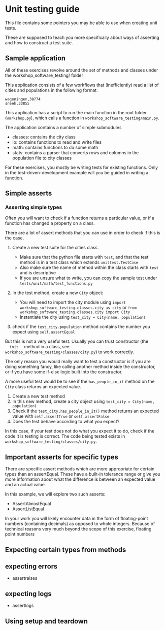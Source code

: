 # Unit testing guide

This file contains some pointers you may be able to use when creating unit tests.

These are supposed to teach you more specifically about ways of asserting and how to construct a test suite.

## Sample application

All of these exercises revolve around the set of methods and classes under the workshop_software_testing/ folder

This application consists of a few workflows that (inefficiently) read a list of cities and populations in the following format:

```
wageningen,38774
sneek,33855
```

This application has a script to run the main function in the root folder (`workshop.py`), which calls a function in `workshop_software_testing/main.py`.

The application contains a number of simple submodules
- classes: contains the city class
- io: contains functions to read and write files
- math: contains functions to do some math
- stats: contains a parser that converts rows and columns in the population file to city classes

For these exercises, you mostly be writing tests for existing functions.
Only in the test-driven-development example will you be guided in writing a function.


## Simple asserts

### Asserting simple types

Often you will want to check if a function returns a particular value, or if a function has changed a property on a class.

There are a lot of assert methods that you can use in order to check if this is the case.

1. Create a new test suite for the cities class.
    - Make sure that the python file starts with `test`, and that the test method is in a test class which extends `unittest.TestCase`
    - Also make sure the name of method within the class starts with `test` and is descriptive
    - If you are unsure what to write, you can copy the sample test under `tests/unit/math/test_functions.py`

2. In the test method, create a new `City` object: 
    - You will need to import the city module using `import workshop_software_testing.classes.city as city` or `from workshop_software_testing.classes.city import City`
    - Instantiate the city using `test_city = City(name, population)`
3. check if the `test_city.population` method contains the number you expect using `self.assertEqual`

But this is not a very useful test.
Usually you can trust constructor (the `__init__` method in a class, see `workshop_software_testing/classes/city.py`) to work correctly.

The only reason you would really want to test a constructor is if you are doing something fancy, like calling another method inside the constructor, or if you have some if-else logic built into the constructor.

A more useful test would be to see if the `has_people_in_it` method on the `City` class returns an expected value.

1. Create a new test method
2. In this new method, create a city object using `test_city = City(name, population)` 
3. Check if the `test_city.has_people_in_it()` method returns an expected value with `self.assertTrue` or `self.assertFalse`
4. Does the test behave according to what you expect?

In this case, if your test does not do what you expect it to do, check if the code it is testing is correct.
The code being tested exists in `workshop_software_testing/classes/city.py`.


## Important asserts for specific types

There are specific assert methods which are more appropriate for certain types than an assertEqual.
These have a built-in tolerance range or give you more information about what the difference is between an expected value and an actual value.

In this example, we will explore two such asserts:
- AssertAlmostEqual
- AssertListEqual

In your work you will likely encounter data in the form of floating-point numbers (containing decimals) as opposed to whole integers.
Because of technical reasons very much beyond the scope of this exercise, floating point numbers


## Expecting certain types from methods

## expecting errors

- assertraises

## expecting logs

- assertlogs

## Using setup and teardown
